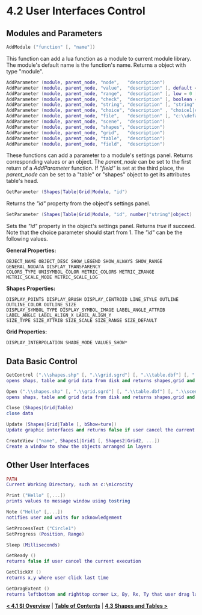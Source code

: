 # 4.2 User Interfaces Control
## Modules and Parameters
```lua
AddModule ("function" [, "name"]) 
```
This function can add a lua function as a module to current module library. The module's default name is the function's name. Returns a object with type "module". 

```lua
AddParameter (module, parent_node, "node",   "description")
AddParameter (module, parent_node, "value",  "description" [, default = 0])
AddParameter (module, parent_node, "range",  "description" [, low = 0 [,  high = 1]])
AddParameter (module, parent_node, "check",  "description" [, boolean = true])
AddParameter (module, parent_node, "string", "description" [, "string" = "")
AddParameter (module, parent_node, "choice", "description" , "choice1|choice2|" [, choice = 1])
AddParameter (module, parent_node, "file",   "description" [, "c:\\default.txt" = ""])
AddParameter (module, parent_node, "scene",  "description")
AddParameter (module, parent_node, "shapes", "description")
AddParameter (module, parent_node, "grid",   "description")
AddParameter (module, parent_node, "table",  "description")
AddParameter (module, parent_node, "field",  "description")
```
These functions can add a parameter to a module's settings panel. Returns corresponding values or an object. The *parent_node* can be set to the first return of a *AddParameter* function. If *"field"* is set at the third place, the *parent_node* can be set to a "table" or "shapes" object to get its attributes table's head.

```lua
GetParameter (Shapes|Table|Grid|Module, "id")
```
Returns the *"id"* property from the object's settings panel.
```lua
SetParameter (Shapes|Table|Grid|Module, "id", number|"string"|object)
```
Sets the *"id"* property in the object's settings panel. Returns *true* if succeed. Note that the choice parameter should start from 1. The *"id"* can be the following values.

**General Properties:**
```
OBJECT_NAME OBJECT_DESC SHOW_LEGEND SHOW_ALWAYS SHOW_RANGE GENERAL_NODATA DISPLAY_TRANSPARENCY 
COLORS_TYPE UNISYMBOL_COLOR METRIC_COLORS METRIC_ZRANGE METRIC_SCALE_MODE METRIC_SCALE_LOG
```
**Shapes Properties:**
```
DISPLAY_POINTS DISPLAY_BRUSH DISPLAY_CENTROID LINE_STYLE OUTLINE OUTLINE_COLOR OUTLINE_SIZE 
DISPLAY_SYMBOL_TYPE DISPLAY_SYMBOL_IMAGE LABEL_ANGLE_ATTRIB LABEL_ANGLE LABEL_ALIGN_X LABEL_ALIGN_Y 
SIZE_TYPE SIZE_ATTRIB SIZE_SCALE SIZE_RANGE SIZE_DEFAULT
```
**Grid Properties:**  
```
DISPLAY_INTERPOLATION SHADE_MODE VALUES_SHOW*
```
## Data Basic Control
```lua
GetControl (".\\shapes.shp" [, ".\\grid.sgrd"] [, ".\\table.dbf"] [, ".\\scene.m3d" , ...])
opens shaps, table and grid data from disk and returns shapes,grid and table pointers by the order of inputs 

Open (".\\shapes.shp" [, ".\\grid.sgrd"] [, ".\\table.dbf"] [, ".\\scene.m3d" , ...])
opens shaps, table and grid data from disk and returns shapes,grid and table pointers by the order of inputs 

Close (Shapes|Grid|Table)
close data 

Update (Shapes|Grid|Table [, bShow=ture])
Update graphic interfaces and returns false if user cancel the current execution 

CreateView ("name", Shapes1|Grid1 [, Shapes2|Grid2, ...])
Create a window to show the objects arranged in layers 
```
## Other User Interfaces
```lua
PATH
Current Working Directory, such as c:\microcity 

Print ("Hello" [,...])
prints values to message window using tostring 

Note ("Hello" [,...])
notifies user and waits for acknowledgement 

SetProcessText ("Circle1")
SetProgress (Position, Range)

Sleep (Milliseconds)

GetReady ()
returns false if user cancel the current execution 

GetClickXY ()
returns x,y where user click last time 

GetDragExtent ()
returns leftbottom and righttop corner Lx, By, Rx, Ty that user drag last time 
```

[**< 4.1 SI Overview**](4.1_si_overview.md) | [**Table of Contents**](.) | [**4.3 Shapes and Tables >**](4.3_shapes_and_tables.md)
